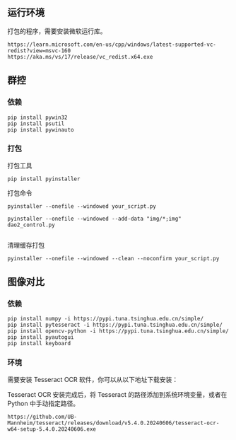 


## 运行环境

打包的程序，需要安装微软运行库。

```
https://learn.microsoft.com/en-us/cpp/windows/latest-supported-vc-redist?view=msvc-160
https://aka.ms/vs/17/release/vc_redist.x64.exe
```


## 群控

### 依赖

```
pip install pywin32
pip install psutil
pip install pywinauto

```


### 打包

打包工具
```
pip install pyinstaller

```

打包命令
```
pyinstaller --onefile --windowed your_script.py

pyinstaller --onefile --windowed --add-data "img/*;img"  dao2_control.py


```

清理缓存打包
```
pyinstaller --onefile --windowed --clean --noconfirm your_script.py

```


## 图像对比

### 依赖

```
pip install numpy -i https://pypi.tuna.tsinghua.edu.cn/simple/
pip install pytesseract -i https://pypi.tuna.tsinghua.edu.cn/simple/
pip install opencv-python -i https://pypi.tuna.tsinghua.edu.cn/simple/
pip install pyautogui
pip install keyboard

```

### 环境

需要安装 Tesseract OCR 软件，你可以从以下地址下载安装：

Tesseract OCR
安装完成后，将 Tesseract 的路径添加到系统环境变量，或者在 Python 中手动指定路径。

```
https://github.com/UB-Mannheim/tesseract/releases/download/v5.4.0.20240606/tesseract-ocr-w64-setup-5.4.0.20240606.exe
```
